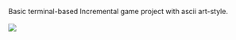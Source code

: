 Basic terminal-based Incremental game project with ascii art-style. 
<br><br>
<img src = "https://github.com/Roxicaro/Mining_Incremental/blob/main/PrintScreens/Print01.png"></img>
